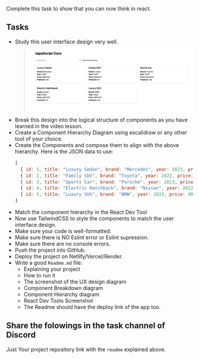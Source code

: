 Complete this task to show that you can now think in react.

## Tasks
- Study this user interface design very well.
  > ![tapaScript Cars](cars.png)
- Break this design into the logical structure of components as you have learned in the video lesson.
- Create a Component Hierarchy Diagram using excalidraw or any other tool of your choice.
- Create the Components and compose them to align with the above hierarchy. Here is the JSON data to use:
  ```js
  [   
    { id: 1, title: "Luxury Sedan", brand: "Mercedes", year: 2023, price: 80000, isPremium: true },
    { id: 2, title: "Family SUV", brand: "Toyota", year: 2022, price: 45000, isPremium: false },
    { id: 3, title: "Sports Car", brand: "Porsche", year: 2023, price: 120000, isPremium: true },
    { id: 4, title: "Electric Hatchback", brand: "Nissan", year: 2022, price: 35000, isPremium: false },
    { id: 5, title: "Luxury SUV", brand: "BMW", year: 2023, price: 90000, isPremium: true },
  ]
  ```
- Match the component hierarchy in the React Dev Tool
- Now use TailwindCSS to style the components to match the user interface design.
- Make sure your code is well-formatted.
- Make sure there is NO Eslint error or Eslint supression.
- Make sure there are no console errors.
- Push the project into GitHub.
- Deploy the project on Netlify/Vercel/Render.
- Write a good `Readme.md` file: 
  - Explaining your project
  - How to run it
  - The screenshot of the UX design diagram
  - Component Breakdown diagram
  - Component Hierarchy diagram
  - React Dev Tools Screenshot
  - The Readme should have the deploy link of the app too.

## Share the folowings in the task channel of Discord
Just Your project repository link with the `readme` explained above. 